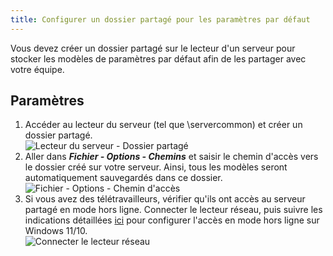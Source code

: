 ```yaml
---
title: Configurer un dossier partagé pour les paramètres par défaut
---
```

Vous devez créer un dossier partagé sur le lecteur d'un serveur pour stocker les modèles de paramètres par défaut afin de les partager avec votre équipe. 

## Paramètres 

1. Accéder au lecteur du serveur (tel que \\servercommon) et créer un dossier partagé.  
![Lecteur du serveur - Dossier partagé](https://webdevolutions.azureedge.net/docs/fr/rdm/windows/clip11235.png) 
1. Aller dans ***Fichier - Options - Chemins*** et saisir le chemin d'accès vers le dossier créé sur votre serveur. Ainsi, tous les modèles seront automatiquement sauvegardés dans ce dossier.  
![Fichier - Options - Chemin d'accès](https://webdevolutions.azureedge.net/docs/fr/rdm/windows/clip11236.png) 
1. Si vous avez des télétravailleurs, vérifier qu'ils ont accès au serveur partagé en mode hors ligne. Connecter le lecteur réseau, puis suivre les indications détaillées [ici](https://www.thewindowsclub.com/windows-10-sync-center) pour configurer l'accès en mode hors ligne sur Windows 11/10.  
![Connecter le lecteur réseau](https://webdevolutions.azureedge.net/docs/fr/rdm/windows/clip11237.png) 
